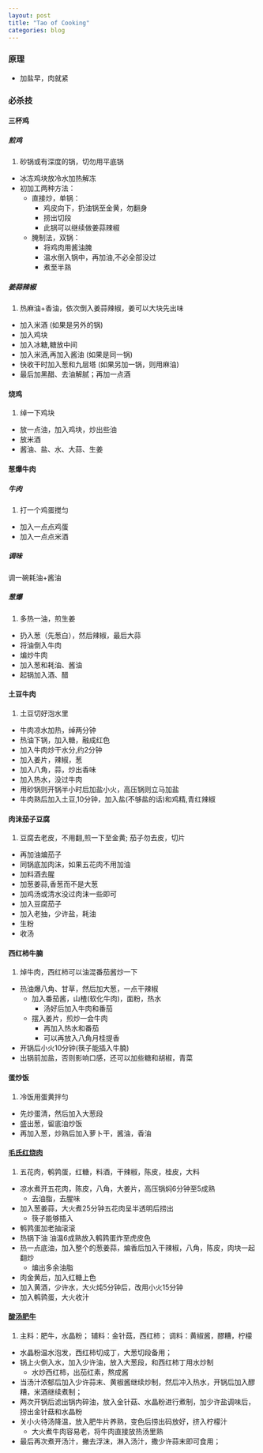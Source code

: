 ```yaml
---
layout: post
title: "Tao of Cooking"
categories: blog
---
```

### 原理
* 加盐早，肉就紧

### 必杀技
#### 三杯鸡
##### 煎鸡
1. 砂锅或有深度的锅，切勿用平底锅
- 冰冻鸡块放冷水加热解冻
- 初加工两种方法：
    * 直接炒，单锅：
        - 鸡皮向下，扔油锅至金黄，勿翻身
        - 捞出切段
        - 此锅可以继续做姜蒜辣椒
    * 腌制法，双锅：
        - 将鸡肉用酱油腌
        - 温水倒入锅中，再加油,不必全部没过
        - 煮至半熟

##### 姜蒜辣椒
1. 热麻油+香油，依次倒入姜蒜辣椒，姜可以大块先出味
- 加入米酒 (如果是另外的锅)
- 加入鸡块
- 加入冰糖,糖放中间
- 加入米酒,再加入酱油 (如果是同一锅)
- 快收干时加入葱和九层塔 (如果另加一锅，则用麻油)
- 最后加黑醋、去油解腻；再加一点酒


#### 烧鸡
1. 绰一下鸡块
- 放一点油，加入鸡块，炒出些油
- 放米酒
- 酱油、盐、水、大蒜、生姜

#### 葱爆牛肉
##### 牛肉
1. 打一个鸡蛋搅匀
* 加入一点点鸡蛋
* 加入一点点米酒

##### 调味
调一碗耗油+酱油

##### 葱爆
1. 多热一油，煎生姜
- 扔入葱（先葱白），然后辣椒，最后大蒜
- 将油倒入牛肉
- 煸炒牛肉
- 加入葱和耗油、酱油
- 起锅加入酒、醋

#### 土豆牛肉
1. 土豆切好泡水里
- 牛肉凉水加热，绰两分钟
- 热油下锅，加入糖，融成红色
- 加入牛肉炒干水分,约2分钟
- 加入姜片，辣椒，葱
- 加入八角，蒜，炒出香味
- 加入热水，没过牛肉
- 用砂锅则开锅半小时后加盐小火，高压锅则立马加盐
- 牛肉熟后加入土豆,10分钟，加入盐(不够盐的话)和鸡精,青红辣椒

#### 肉沫茄子豆腐
1. 豆腐去老皮，不用翻,煎一下至金黄; 茄子勿去皮，切片
- 再加油煸茄子
- 同锅底加肉沫，如果五花肉不用加油
- 加料酒去腥
- 加葱姜蒜,香葱而不是大葱
- 加鸡汤或清水没过肉沫一些即可
- 加入豆腐茄子
- 加入老抽，少许盐，耗油
- 生粉
- 收汤

#### 西红柿牛腩
1. 焯牛肉，西红柿可以油混番茄酱炒一下
- 热油爆八角、甘草，然后加大葱，一点干辣椒
    - 加入番茄酱，山楂(软化牛肉)，面粉，热水
        - 汤好后加入牛肉和番茄
    - 摆入姜片，煎炒一会牛肉
        - 再加入热水和番茄
        - 可以再放入八角月桂提香
- 开锅后小火10分钟(筷子能插入牛腩)
- 出锅前加盐，否则影响口感，还可以加些糖和胡椒，青菜

#### 蛋炒饭
1. 冷饭用蛋黄拌匀
- 先炒蛋清，然后加入大葱段
- 盛出葱，留底油炒饭
- 再加入葱，炒熟后加入萝卜干，酱油，香油

#### [毛氏红烧肉](https://www.youtube.com/watch?v=MFDtZmRIrtg)
1. 五花肉，鹌鹑蛋，红糖，料酒，干辣椒，陈皮，桂皮，大料
- 凉水煮开五花肉，陈皮，八角，大姜片，高压锅焖6分钟至5成熟
    * 去油脂，去腥味
- 加入葱姜蒜，大火煮25分钟五花肉呈半透明后捞出
    * 筷子能够插入
- 鹌鹑蛋加老抽滚滚
- 热锅下油 油温6成熟放入鹌鹑蛋炸至虎皮色
- 热一点底油，加入整个的葱姜蒜，煸香后加入干辣椒，八角，陈皮，肉块一起翻炒
    * 煸出多余油脂
- 肉金黄后，加入红糖上色
- 加入黄酒，少许水，大火炖5分钟后，改用小火15分钟
- 加入鹌鹑蛋，大火收汁

#### [酸汤肥牛](https://www.youtube.com/watch?v=pqdLbdRMDKo)
1. 主料：肥牛，水晶粉； 辅料：金针菇，西红柿； 调料：黄椒酱，醪糟，柠檬
- 水晶粉温水泡发，西红柿切成丁，大葱切段备用；
- 锅上火倒入水，加入少许油，放入大葱段，和西红柿丁用水炒制
    * 水炒西红柿，出茄红素，熬成酱
- 当汤汁浓郁后加入少许蒜末、黄椒酱继续炒制，然后冲入热水，开锅后加入醪糟，米酒继续煮制；
- 两次开锅后滤出锅内碎油，放入金针菇、水晶粉进行煮制，加少许盐调味后，捞出金针菇和水晶粉
- 关小火待汤降温，放入肥牛片养熟，变色后捞出码放好，挤入柠檬汁
    * 大火煮牛肉容易老，将牛肉直接放热汤里熟
- 最后再次煮开汤汁，撇去浮沫，淋入汤汁，撒少许蒜末即可食用；


